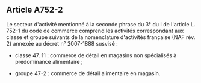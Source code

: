 Article A752-2
----
Le secteur d'activité mentionné à la seconde phrase du 3° du I de l'article L.
752-1 du code de commerce comprend les activités correspondant aux classe et
groupe suivants de la nomenclature d'activités française (NAF rév. 2) annexée au
décret n° 2007-1888 susvisé :

- classe 47. 11 : commerce de détail en magasins non spécialisés à prédominance
alimentaire ;

- groupe 47-2 : commerce de détail alimentaire en magasin.
